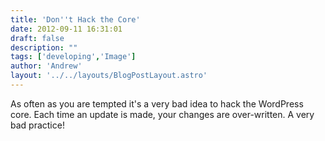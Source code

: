 ```yaml
---
title: 'Don''t Hack the Core'
date: 2012-09-11 16:31:01
draft: false
description: ""
tags: ['developing','Image']
author: 'Andrew'
layout: '../../layouts/BlogPostLayout.astro'
---
```


As often as you are tempted it's a very bad idea to hack the WordPress core. Each time an update is made, your changes are over-written. A very bad practice!
